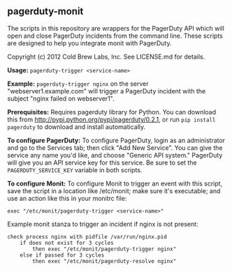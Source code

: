 ## pagerduty-monit

The scripts in this repository are wrappers for the PagerDuty API which will
open and close PagerDuty incidents from the command line. These scripts are
designed to help you integrate monit with PagerDuty.

Copyright (c) 2012 Cold Brew Labs, Inc. See LICENSE.md for details.

**Usage:** `pagerduty-trigger <service-name>`

**Example:** `pagerduty-trigger nginx` on the server "webserver1.example.com"
will trigger a PagerDuty incident with the subject "nginx failed on
webserver1".

**Prerequisites:** Requires pagerduty library for Python. You can download this
from http://pypi.python.org/pypi/pagerduty/0.2.1, or run `pip install
pagerduty` to download and install automatically.

**To configure PagerDuty:** To configure PagerDuty, login as an administrator
and go to the Services tab; then click "Add New Service". You can give the
service any name you'd like, and choose "Generic API system." PagerDuty will
give you an API service key for this service. Be sure to set the 
`PAGERDUTY_SERVICE_KEY` variable in both scripts.

**To configure Monit:** To configure Monit to trigger an event with this
script, save the script in a location like /etc/monit; make sure it's executable;
and use an action like this in your monitrc file:

    exec "/etc/monit/pagerduty-trigger <service-name>"

Example monit stanza to trigger an incident if nginx is not present:

    check process nginx with pidfile /var/run/nginx.pid
        if does not exist for 3 cycles
            then exec "/etc/monit/pagerduty-trigger nginx"
        else if passed for 3 cycles
            then exec "/etc/monit/pagerduty-resolve nginx"

